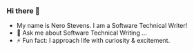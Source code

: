 ### Hi there 👋

- My name is Nero Stevens. I am a Software Technical Writer!
- 💬 Ask me about Software Technical Writing ...
- ⚡ Fun fact: I  approach life with curiosity & excitement.

